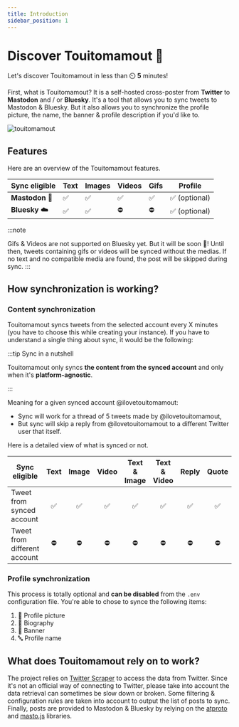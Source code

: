 ```yaml
---
title: Introduction
sidebar_position: 1
---
```


# Discover Touitomamout 👀

Let's discover Touitomamout in less than ⏲️ **5** minutes!

First, what is Touitomamout? It is a self-hosted cross-poster from **Twitter** to **Mastodon** and / or **Bluesky**. It's a tool that allows you to sync tweets to Mastodon & Bluesky. But it also allows you to synchronize the profile picture, the name, the banner & profile description if you'd like to.

![touitomamout](/img/touitomamout-small.svg)

## Features

Here are an overview of the Touitomamout features.

| Sync eligible   | Text | Images | Videos | Gifs | Profile      |
|-----------------|------|--------|--------|------|--------------|
| **Mastodon 🦣** | ✅    | ✅      | ✅      | ✅    | ✅ (optional) |
| **Bluesky ☁️**  | ✅    | ✅      | ⛔      | ⛔    | ✅ (optional) |

:::note

Gifs & Videos are not supported on Bluesky yet. But it will be soon 🤞! Until then, tweets containing gifs or videos will
be synced without the medias. If no text and no compatible media are found, the post will be skipped during sync.
:::

## How synchronization is working?

### Content synchronization
Touitomamout syncs tweets from the selected account every X minutes (you have to choose this while creating your instance).
If you have to understand a single thing about sync, it would be the following:

:::tip Sync in a nutshell

Touitomamout only syncs **the content from the synced account** and only when it's **platform-agnostic**.

:::

Meaning for a given synced account @ilovetouitomamout:
- Sync will work for a thread of 5 tweets made by @ilovetouitomamout,
- But sync will skip a reply from @ilovetouitomamout to a different Twitter user that itself.

Here is a detailed view of what is synced or not.

| Sync eligible                |  Text  |  Image |  Video | Text & Image | Text & Video |  Reply |  Quote |  Retweet | 
|------------------------------|:------:|:------:|:------:|:------------:|:------------:|:------:|:------:|:--------:|
| Tweet from synced account    |   ✅   |   ✅   |   ✅   |      ✅      |      ✅      |   ✅   |   ✅   |    ⛔    |
| Tweet from different account |   ⛔   |   ⛔   |   ⛔   |      ⛔      |      ⛔      |   ⛔   |   ⛔   |    ⛔    |

### Profile synchronization
This process is totally optional and **can be disabled** from the `.env` configuration file. You're able to chose to synce the following items:
1. 📸 Profile picture
2. 📜 Biography
3. 🌄 Banner
4. 🔤 Profile name

## What does Touitomamout rely on to work?

The project relies on [Twitter Scraper](https://github.com/the-convocation/twitter-scraper) to access the data from Twitter. Since it's not an official way of connecting to Twitter, please take into account the data retrieval can sometimes be slow down or broken.
Some filtering & configuration rules are taken into account to output the list of posts to sync.
Finally, posts are provided to Mastodon & Bluesky by relying on the [atproto](https://github.com/bluesky-social/atproto) and [masto.js](https://github.com/neet/masto.js) libraries.
